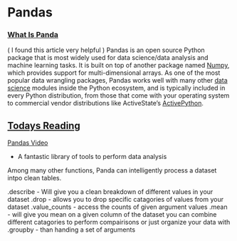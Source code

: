 # Pandas
### [What Is Panda](https://www.activestate.com/resources/quick-reads/what-is-pandas-in-python-everything-you-need-to-know/)
( I found this article very helpful )
Pandas is an open source Python package that is most widely used for data science/data analysis and machine learning tasks. It is built on top of another package named [Numpy](https://www.activestate.com/products/python/python-packages/), which provides support for multi-dimensional arrays. As one of the most popular data wrangling packages, Pandas works well with many other [data science](https://www.activestate.com/products/python/python-data-science/) modules inside the Python ecosystem, and is typically included in every Python distribution, from those that come with your operating system to commercial vendor distributions like ActiveState’s [ActivePython](https://platform.activestate.com/featured-projects).

## [Todays Reading](https://pandas.pydata.org/pandas-docs/stable/user_guide/10min.html)

[Pandas Video](https://youtu.be/dcqPhpY7tWk)

- A fantastic library of tools to perform data analysis

Among many other functions, Panda can intelligently process a dataset intpo clean tables.

.describe - Will give you a clean breakdown of different values in your dataset
.drop - allows you to drop specific catagories of values from your dataset
.value_counts - access the counts of given argument values
.mean - will give you mean on a given column of the dataset
you can combine different catagories to perform compairisons or just organize your data with .groupby - than handing a set of arguments
